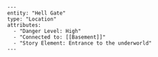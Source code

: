     ---
    entity: "Hell Gate"
    type: "Location"
    attributes:
      - "Danger Level: High"
      - "Connected to: [[Basement]]"
      - "Story Element: Entrance to the underworld"
    ---


